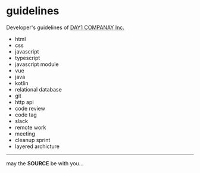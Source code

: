 guidelines
==========

Developer's guidelines of [DAY1 COMPANAY Inc.](https://day1company.co.kr)

* html
* css
* javascript
* typescript
* javascript module
* vue
* java
* kotlin
* relational database
* git
* http api
* code review
* code tag
* slack
* remote work
* meeting
* cleanup sprint
* layered archicture

---
may the **SOURCE** be with you...
